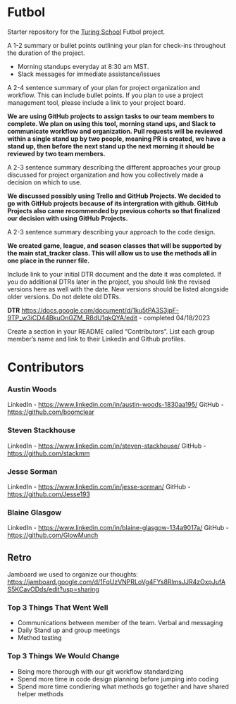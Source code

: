 # Futbol

Starter repository for the [Turing School](https://turing.io/) Futbol project.

A 1-2 summary or bullet points outlining your plan for check-ins throughout the duration of the project.
- Morning standups everyday at 8:30 am MST.
- Slack messages for immediate assistance/issues

A 2-4 sentence summary of your plan for project organization and workflow. This can include bullet points. If you plan to use a project management tool, please include a link to your project board.

**We are using GitHub projects to assign tasks to our team members to complete. We plan on using this tool, morning stand ups, and Slack to communicate workflow and organization. Pull requests will be reviewed within a single stand up by two people, meaning PR is created, we have a stand up, then before the next stand up the next morning it should be reviewed by two team members.** 

A 2-3 sentence summary describing the different approaches your group discussed for project organization and how you collectively made a decision on which to use.

**We discussed possibly using Trello and GitHub Projects. We decided to go with GitHub projects because of its intergration with github. GitHub Projects also came recommended by previous cohorts so that finalized our decision with using GitHub Projects.** 

A 2-3 sentence summary describing your approach to the code design.

**We created game, league, and season classes that will be supported by the main stat_tracker class. This will allow us to use the methods all in one place in the runner file.**

Include link to your initial DTR document and the date it was completed. If you do additional DTRs later in the project, you should link the revised versions here as well with the date. New versions should be listed alongside older versions. Do not delete old DTRs.

**DTR**
https://docs.google.com/document/d/1ku5tPA3S3jpF-9TP_w3iCD44BkuOnGZM_R8dU1qkQYA/edit - completed 04/18/2023




Create a section in your README called “Contributors”. List each group member’s name and link to their LinkedIn and Github profiles.

# Contributors

### Austin Woods
LinkedIn - https://www.linkedin.com/in/austin-woods-1830aa195/
GitHub - https://github.com/boomclear

### Steven Stackhouse
LinkedIn - https://www.linkedin.com/in/steven-stackhouse/
GitHub - https://github.com/stackmm

### Jesse Sorman
LinkedIn - https://www.linkedin.com/in/jesse-sorman/
GitHub - https://github.com/Jesse193

### Blaine Glasgow
LinkedIn - https://www.linkedin.com/in/blaine-glasgow-134a9017a/
GitHub - https://github.com/GlowMunch


## Retro
Jamboard we used to organize our thoughts: https://jamboard.google.com/d/1FqUzVNPRLoVg4FYs8RlmsJJR4zOxpJufAS5KCavODds/edit?usp=sharing

### Top 3 Things That Went Well
- Communications between member of the team. Verbal and messaging
- Daily Stand up and group meetings
- Method testing 

### Top 3 Things We Would Change
- Being more thorough with our git workflow standardizing
- Spend more time in code design planning before jumping into coding
- Spend more time condiering what methods go together and have shared helper methods